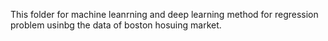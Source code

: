 This folder for machine leanrning and deep learning method for regression 
problem usinbg the data of boston hosuing market. 

